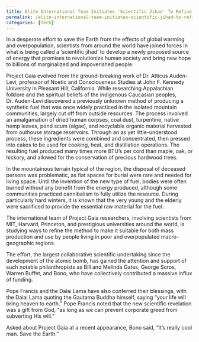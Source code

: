 ```yaml
---
title: Elite International Team Initiates 'Scientific Jihad' To Refine Revolutionary Alternative Fuel
permalink: /elite-international-team-initiates-scientific-jihad-to-refine-revolutionary-alternative-fuel/
categories: [Tech]
---
```

In a desperate effort to save the Earth from the effects of global warming and overpopulation, scientists from around the world have joined forces in what is being called a ‘scientific jihad’ to develop a newly proposed source of energy that promises to revolutionize human society and bring new hope to billions of marginalized and impoverished people.

Project Gaia evolved from the ground-breaking work of Dr. Atticus Auden-Levi, professor of Noetic and Consciousness Studies at John F. Kennedy University in Pleasant Hill, California. While researching Appalachian folklore and the spiritual beliefs of the indigenous Caucasian peoples, Dr. Auden-Levi discovered a previously unknown method of producing a synthetic fuel that was once widely practiced in the isolated mountain communities, largely cut off from outside resources. The process involved an amalgamation of dried human corpses, coal dust, turpentine, native hemp leaves, pond scum (algae), and recyclable organic material harvested from outhouse storage reservoirs. Through an as yet little-understood process, these ingredients were combined and concentrated, then pressed into cakes to be used for cooking, heat, and distillation operations. The resulting fuel produced many times more BTU’s per cord than maple, oak, or hickory, and allowed for the conservation of precious hardwood trees.

In the mountainous terrain typical of the region, the disposal of deceased persons was problematic, as flat spaces for burial were rare and needed for living space. Until the invention of the new type of fuel, bodies were often burned without any benefit from the energy produced, although some communities practiced cannibalism to fully utilize the resource. During particularly hard winters, it is known that the very young and the elderly were sacrificed to provide the essential raw material for the fuel.

The international team of Project Gaia researchers, involving scientists from MIT, Harvard, Princeton, and prestigious universities around the world, is studying ways to refine the method to make it suitable for both mass production and use by people living in poor and overpopulated macro-geographic regions.

The effort, the largest collaborative scientific undertaking since the development of the atomic bomb, has gained the attention and support of such notable philanthropists as Bill and Melinda Gates, George Soros, Warren Buffet, and Bono, who have collectively contributed a massive influx of funding.

Pope Francis and the Dalai Lama have also conferred their blessings, with the Dalai Lama quoting the Gautama Buddha himself, saying “your life will bring heaven to earth.” Pope Francis noted that the new scientific revelation was a gift from God, “as long as we can prevent corporate greed from subverting His will.”

Asked about Project Gaia at a recent appearance, Bono said, “It’s really cool man. Save the Earth.”
